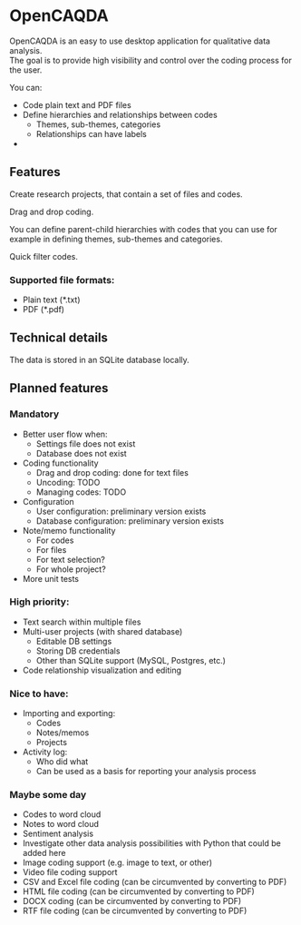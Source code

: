 # OpenCAQDA

OpenCAQDA is an easy to use desktop application for qualitative data analysis.  
The goal is to provide high visibility and control over the coding process for the user.

You can:

- Code plain text and PDF files
- Define hierarchies and relationships between codes
    - Themes, sub-themes, categories
    - Relationships can have labels
-

## Features

Create research projects, that contain a set of files and codes.

Drag and drop coding.

You can define parent-child hierarchies with codes that you can use for
example in defining themes, sub-themes and categories.

Quick filter codes.

### Supported file formats:

- Plain text (*.txt)
- PDF (*.pdf)

## Technical details

The data is stored in an SQLite database locally.

## Planned features

### Mandatory

- Better user flow when:
    - Settings file does not exist
    - Database does not exist
- Coding functionality
    - Drag and drop coding: done for text files
    - Uncoding: TODO
    - Managing codes: TODO
- Configuration
    - User configuration: preliminary version exists
    - Database configuration: preliminary version exists 
- Note/memo functionality
    - For codes
    - For files
    - For text selection?
    - For whole project?
- More unit tests

### High priority:

- Text search within multiple files
- Multi-user projects (with shared database)
    - Editable DB settings
    - Storing DB credentials
    - Other than SQLite support (MySQL, Postgres, etc.)
- Code relationship visualization and editing

### Nice to have:

- Importing and exporting:
    - Codes
    - Notes/memos
    - Projects
- Activity log:
    - Who did what
    - Can be used as a basis for reporting your analysis process

### Maybe some day

- Codes to word cloud
- Notes to word cloud
- Sentiment analysis
- Investigate other data analysis possibilities with Python that could be added here
- Image coding support (e.g. image to text, or other)
- Video file coding support
- CSV and Excel file coding (can be circumvented by converting to PDF)
- HTML file coding (can be circumvented by converting to PDF)
- DOCX coding (can be circumvented by converting to PDF)
- RTF file coding (can be circumvented by converting to PDF)
